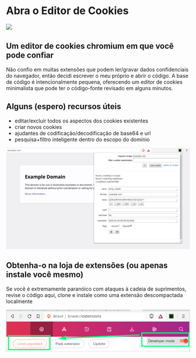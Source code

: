 # Abra o Editor de Cookies
![](images/open-cookie-editor-128.png)

## Um editor de cookies chromium em que você pode confiar
Não confio em muitas extensões que podem ler/gravar dados confidenciais do navegador, então decidi escrever o meu próprio e abrir o código. A base de código é intencionalmente pequena, oferecendo um editor de cookies minimalista que pode ter o código-fonte revisado em alguns minutos.

## Alguns (espero) recursos úteis
- editar/excluir todos os aspectos dos cookies existentes
- criar novos cookies
- ajudantes de codificação/decodificação de base64 e url
- pesquisa+filtro inteligente dentro do escopo do domínio

![](screeny2.png)

## Obtenha-o na loja de extensões (ou apenas instale você mesmo)
Se você é extremamente paranóico com ataques à cadeia de suprimentos, revise o código aqui, clone e instale como uma extensão descompactada localmente

![](enable-developer-mode2.png)


